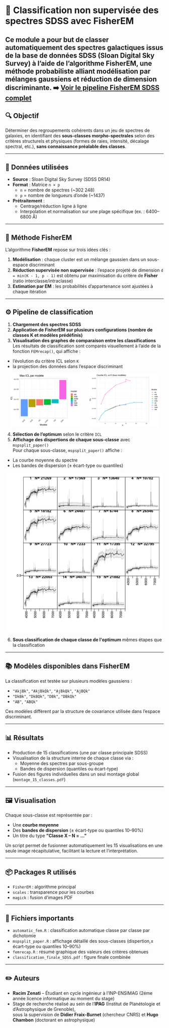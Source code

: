 # 🌌 Classification non supervisée des spectres SDSS avec FisherEM

Ce module a pour but de classer automatiquement des spectres galactiques issus de la base de données **SDSS** (Sloan Digital Sky Survey) à l’aide de l’algorithme **FisherEM**, une méthode probabiliste alliant **modélisation par mélanges gaussiens** et **réduction de dimension discriminante**.
➡️ [Voir le pipeline FisherEM SDSS complet](FisherEM_pipeline.md)
---

## 🔍 Objectif

Déterminer des regroupements cohérents dans un jeu de spectres de galaxies, en identifiant des **sous-classes morpho-spectrales** selon des critères structurels et physiques (formes de raies, intensité, décalage spectral, etc.), **sans connaissance préalable des classes**.

---

## 🧪 Données utilisées

- **Source** : Sloan Digital Sky Survey (SDSS DR14)
- **Format** : Matrice `n × p`  
  - `n` = nombre de spectres (~302 248)
  - `p` = nombre de longueurs d’onde (~1437)
- **Prétraitement** :
  - Centrage/réduction ligne à ligne
  - Interpolation et normalisation sur une plage spécifique (ex. : 6400–6800 Å)

---

## 🧠 Méthode FisherEM

L’algorithme **FisherEM** repose sur trois idées clés :

1. **Modélisation** : chaque cluster est un mélange gaussien dans un sous-espace discriminant
2. **Réduction supervisée non supervisée** : l’espace projeté de dimension `d = min(K - 1, p - 1)` est obtenu par maximisation du critère de **Fisher** (ratio interclasse/intraclasse)
3. **Estimation par EM** : les probabilités d’appartenance sont ajustées à chaque itération

---

## ⚙️ Pipeline de classification

1. **Chargement des spectres SDSS**
2. **Application de FisherEM sur plusieurs configurations (nombre de classes K et modèles prédéfinis)**  
3. **Visualisation des graphes de comparaison entre les classifications**
Les résultats de classification sont comparés visuellement à l’aide de la fonction `FEMrecap()`, qui affiche :
  - l’évolution du critère ICL selon `K`
  - la projection des données dans l’espace discriminant

<div style="display: flex; justify-content: space-around;">
  <img src="images/_ICL_vs_K_barplot.png" alt="ICL vs K par modéle" width="45%"/>
  <img src="images/_ICL_vs_K_par_model.png" alt="ICL vs K par modéle" width="45%"/>
</div>

4. **Sélection de l’optimum** selon le critère `ICL`
5. **Affichage des dispertions de chaque sous-classe** avec `mspsplit_paper()`  
Pour chaque sous-classe, `mspsplit_paper()` affiche :
  - La courbe moyenne du spectre
  - Les bandes de dispersion (± écart-type ou quantiles)

![Optimum obtenue avec `model = DBk | K = 15`](images/classification_optimum.jpg)

6. **Sous classification de chaque classe de l'optimum** mêmes étapes que la classification 

---

## 📚 Modèles disponibles dans FisherEM

La classification est testée sur plusieurs modèles gaussiens :

- `"AkjBk"`, `"AkjBkQk"`, `"AjBkQk"`, `"AjBQk"`
- `"DkBk"`, `"DkBQk"`, `"DBk"`, `"DBkQk"`
- `"AB"`, `"ABQk"`

Ces modèles diffèrent par la structure de covariance utilisée dans l’espace discriminant.

---

## 📊 Résultats

- Production de 15 classifications (une par classe principale SDSS)
- Visualisation de la structure interne de chaque classe via :
  - Moyenne des spectres par sous-groupe
  - Bandes de dispersion (quantiles ou écart-type)
- Fusion des figures individuelles dans un seul montage global (`montage_15_classes.pdf`)

---

## 🖼️ Visualisation

Chaque sous-classe est représentée par :
- Une **courbe moyenne**
- Des **bandes de dispersion** (± écart-type ou quantiles 10–90%)
- Un titre du type **"Classe X – N = ..."**

Un script permet de fusionner automatiquement les 15 visualisations en une seule image récapitulative, facilitant la lecture et l’interprétation.

---

## 📦 Packages R utilisés

- `FisherEM` : algorithme principal
- `scales` : transparence pour les courbes
- `magick` : fusion d’images PDF
---

## 📁 Fichiers importants

- `automatic_fem.R` : classification automatique classe par classe par dichotomie
- `mspsplit_paper.R` : affichage détaillé des sous-classes (dispertion,± écart-type ou quantiles 10–90%)
- `femrecap.R` : résumé graphique des valeurs des critères obtenues
- `classification_finale_SDSS.pdf` : figure finale combinée

---

## ✏️ Auteurs

- **Racim Zenati** – Étudiant en cycle ingénieur à l’INP-ENSIMAG (2éme année licence informatique au moment du stage)
- Stage de recherche réalisé au sein de l’**IPAG** (Institut de Planétologie et d’Astrophysique de Grenoble),  
  sous la supervision de **Didier Fraix-Burnet** (chercheur CNRS) et **Hugo Chambon** (doctorant en astrophysique)
